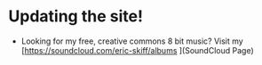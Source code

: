 # Updating the site!
- Looking for my free, creative commons 8 bit music? Visit my [https://soundcloud.com/eric-skiff/albums
](SoundCloud Page)
